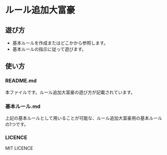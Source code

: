 # ルール追加大富豪

## 遊び方
* 基本ルールを作成またはどこかから参照します。
* 基本ルールの指示に従って遊びます。

## 使い方

### README.md
本ファイルです。ルール追加大富豪の遊び方が記載されています。

### 基本ルール.md
上記の基本ルールとして用いることが可能な、ルール追加大富豪用の基本ルールの1つです。

### LICENCE
MIT LICENCE

